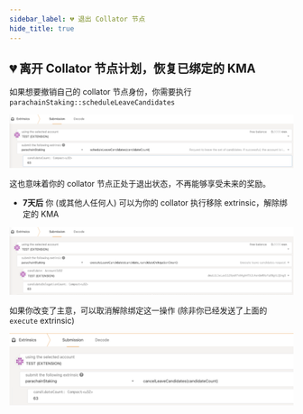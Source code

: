 ```yaml
---
sidebar_label: 💔 退出 Collator 节点
hide_title: true
---
```


## 💔 离开 Collator 节点计划，恢复已绑定的 KMA

如果想要撤销自己的 collator 节点身份，你需要执行`parachainStaking::scheduleLeaveCandidates`

![](../../../../../../../docs/calamari/Staking/06-Collation/images/collator-schedule-leave.png)

这也意味着你的 collator 节点正处于退出状态，不再能够享受未来的奖励。

- **7天后** 你 (或其他人任何人) 可以为你的 collator 执行移除 extrinsic，解除绑定的 KMA

![](../../../../../../../docs/calamari/Staking/06-Collation/images/collator-execute-leave.png)

如果你改变了主意，可以取消解除绑定这一操作 (除非你已经发送了上面的`execute` extrinsic)

![](../../../../../../../docs/calamari/Staking/06-Collation/images/collator-cancel-leave.png)